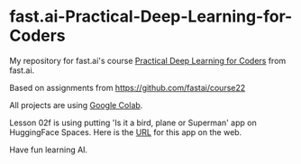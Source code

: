 # fast.ai-Practical-Deep-Learning-for-Coders
My repository for fast.ai's course [Practical Deep Learning for Coders](https://course.fast.ai/) from fast.ai.

Based on assignments from https://github.com/fastai/course22

All projects are using [Google Colab](https://colab.research.google.com/).

Lesson 02f is using putting 'Is it a bird, plane or Superman' app on HuggingFace Spaces.  Here is the [URL](https://huggingface.co/spaces/William-Tan/bird-plane-superman) for this app on the web.

Have fun learning AI.
